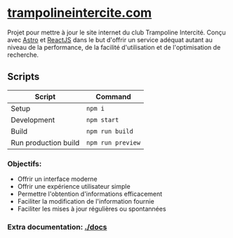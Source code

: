 # [trampolineintercite.com](https://www.trampolineintercite.com)

Projet pour mettre à jour le site internet du club Trampoline Intercité. Conçu avec [Astro](https://astro.build/) et [ReactJS](https://reactjs.org/) dans le but d'offrir un service adéquat autant au niveau de la performance, de la facilité d'utilisation et de l'optimisation de recherche.

## Scripts

| Script               | Command           |
| -------------------- | ----------------- |
| Setup                | `npm i`           |
| Development          | `npm start`       |
| Build                | `npm run build`   |
| Run production build | `npm run preview` |

### Objectifs:

- Offrir un interface moderne
- Offrir une expérience utilisateur simple
- Permettre l'obtention d'informations efficacement
- Faciliter la modification de l'information fournie
- Faciliter les mises à jour régulières ou spontannées

### Extra documentation: [./docs](./docs/docs.md)
